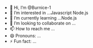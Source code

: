 - 👋 Hi, I’m @Burnice-1
- 👀 I’m interested in ...Javascript Node.js
- 🌱 I’m currently learning ...Node.js
- 💞️ I’m looking to collaborate on ...
- 📫 How to reach me ...
- 😄 Pronouns: ...
- ⚡ Fun fact: ...

<!---
Burnice-1/Burnice-1 is a ✨ special ✨ repository because its `README.md` (this file) appears on your GitHub profile.
You can click the Preview link to take a look at your changes.
--->
